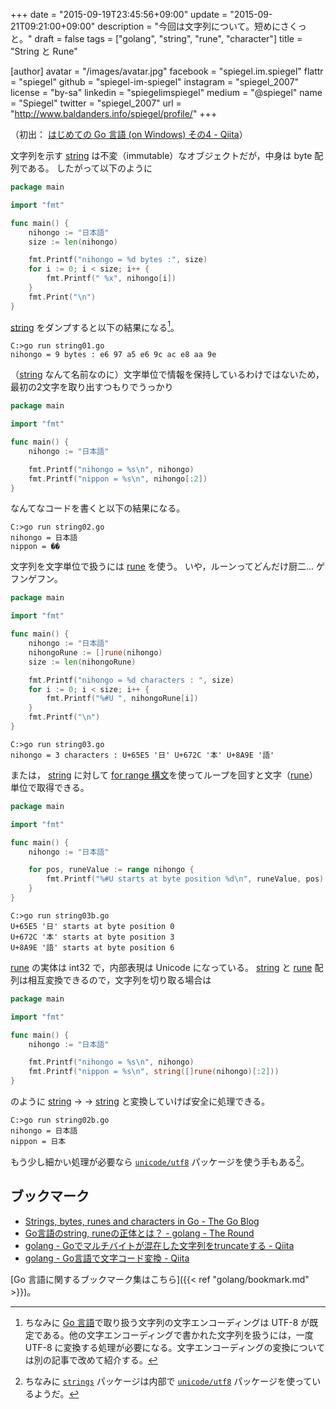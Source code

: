 +++
date = "2015-09-19T23:45:56+09:00"
update = "2015-09-21T09:21:00+09:00"
description = "今回は文字列について。短めにさくっと。"
draft = false
tags = ["golang", "string", "rune", "character"]
title = "String と Rune"

[author]
  avatar = "/images/avatar.jpg"
  facebook = "spiegel.im.spiegel"
  flattr = "spiegel"
  github = "spiegel-im-spiegel"
  instagram = "spiegel_2007"
  license = "by-sa"
  linkedin = "spiegelimspiegel"
  medium = "@spiegel"
  name = "Spiegel"
  twitter = "spiegel_2007"
  url = "http://www.baldanders.info/spiegel/profile/"
+++

（初出： [はじめての Go 言語 (on Windows) その4 - Qiita](http://qiita.com/spiegel-im-spiegel/items/556166b6631c0369754f)）

文字列を示す [string] は不変（immutable）なオブジェクトだが，中身は byte 配列である。
したがって以下のように

```go
package main

import "fmt"

func main() {
	nihongo := "日本語"
	size := len(nihongo)

	fmt.Printf("nihongo = %d bytes :", size)
	for i := 0; i < size; i++ {
		fmt.Printf(" %x", nihongo[i])
	}
	fmt.Print("\n")
}
```

[string] をダンプすると以下の結果になる[^1]。

```
C:>go run string01.go
nihongo = 9 bytes : e6 97 a5 e6 9c ac e8 aa 9e
```

[^1]: ちなみに [Go 言語]で取り扱う文字列の文字エンコーディングは UTF-8 が既定である。他の文字エンコーディングで書かれた文字列を扱うには，一度 UTF-8 に変換する処理が必要になる。文字エンコーディングの変換については別の記事で改めて紹介する。

（[string] なんて名前なのに）文字単位で情報を保持しているわけではないため，最初の2文字を取り出すつもりでうっかり

```go
package main

import "fmt"

func main() {
	nihongo := "日本語"

	fmt.Printf("nihongo = %s\n", nihongo)
	fmt.Printf("nippon = %s\n", nihongo[:2])
}
```

なんてなコードを書くと以下の結果になる。

```
C:>go run string02.go
nihongo = 日本語
nippon = ��
```

文字列を文字単位で扱うには [rune] を使う。
いや，ルーンってどんだけ厨二... ゲフンゲフン。

```go
package main

import "fmt"

func main() {
	nihongo := "日本語"
	nihongoRune := []rune(nihongo)
	size := len(nihongoRune)

	fmt.Printf("nihongo = %d characters : ", size)
	for i := 0; i < size; i++ {
		fmt.Printf("%#U ", nihongoRune[i])
	}
	fmt.Printf("\n")
}
```

```shell
C:>go run string03.go
nihongo = 3 characters : U+65E5 '日' U+672C '本' U+8A9E '語'
```

または， [string] に対して [for range 構文](http://golang.org/ref/spec#For_statements)を使ってループを回すと文字（[rune]）単位で取得できる。

```go
package main

import "fmt"

func main() {
	nihongo := "日本語"

	for pos, runeValue := range nihongo {
		fmt.Printf("%#U starts at byte position %d\n", runeValue, pos)
	}
}
```

```shell
C:>go run string03b.go
U+65E5 '日' starts at byte position 0
U+672C '本' starts at byte position 3
U+8A9E '語' starts at byte position 6
```

[rune] の実体は int32 で，内部表現は Unicode になっている。
[string] と [rune] 配列は相互変換できるので，文字列を切り取る場合は

```go
package main

import "fmt"

func main() {
	nihongo := "日本語"

	fmt.Printf("nihongo = %s\n", nihongo)
	fmt.Printf("nippon = %s\n", string([]rune(nihongo)[:2]))
}
```

のように [string] → [][rune] → [string] と変換していけば安全に処理できる。

```
C:>go run string02b.go
nihongo = 日本語
nippon = 日本
```

もう少し細かい処理が必要なら [`unicode/utf8`](http://golang.org/pkg/unicode/utf8/) パッケージを使う手もある[^2]。

[^2]: ちなみに [`strings`](http://golang.org/pkg/strings/) パッケージは内部で [`unicode/utf8`](http://golang.org/pkg/unicode/utf8/) パッケージを使っているようだ。

## ブックマーク

- [Strings, bytes, runes and characters in Go - The Go Blog](http://blog.golang.org/strings)
- [Go言語のstring, runeの正体とは？ - golang - The Round](http://knightso.hateblo.jp/entry/2014/06/24/090719)
- [golang - Goでマルチバイトが混在した文字列をtruncateする - Qiita](http://qiita.com/hokaccha/items/3d3f45b5927b4584dbac)
- [golang - Go言語で文字コード変換 - Qiita](http://qiita.com/uchiko/items/1810ddacd23fd4d3c934)

[Go 言語に関するブックマーク集はこちら]({{< ref "golang/bookmark.md" >}})。

[Go 言語]: https://golang.org/ "The Go Programming Language"
[string]: http://golang.org/ref/spec#String_types
[rune]: http://blog.golang.org/strings "Strings, bytes, runes and characters in Go - The Go Blog"
